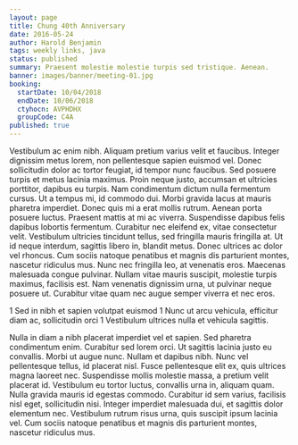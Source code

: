 ```yaml
---
layout: page
title: Chung 40th Anniversary
date: 2016-05-24
author: Harold Benjamin
tags: weekly links, java
status: published
summary: Praesent molestie molestie turpis sed tristique. Aenean.
banner: images/banner/meeting-01.jpg
booking:
  startDate: 10/04/2018
  endDate: 10/06/2018
  ctyhocn: AVPHDHX
  groupCode: C4A
published: true
---
```

Vestibulum ac enim nibh. Aliquam pretium varius velit et faucibus. Integer dignissim metus lorem, non pellentesque sapien euismod vel. Donec sollicitudin dolor ac tortor feugiat, id tempor nunc faucibus. Sed posuere turpis et metus lacinia maximus. Proin neque justo, accumsan et ultricies porttitor, dapibus eu turpis. Nam condimentum dictum nulla fermentum cursus.
Ut a tempus mi, id commodo dui. Morbi gravida lacus at mauris pharetra imperdiet. Donec quis mi a erat mollis rutrum. Aenean porta posuere luctus. Praesent mattis at mi ac viverra. Suspendisse dapibus felis dapibus lobortis fermentum. Curabitur nec eleifend ex, vitae consectetur velit. Vestibulum ultricies tincidunt tellus, sed fringilla mauris fringilla at. Ut id neque interdum, sagittis libero in, blandit metus. Donec ultrices ac dolor vel rhoncus. Cum sociis natoque penatibus et magnis dis parturient montes, nascetur ridiculus mus. Nunc nec fringilla leo, at venenatis eros. Maecenas malesuada congue pulvinar. Nullam vitae mauris suscipit, molestie turpis maximus, facilisis est. Nam venenatis dignissim urna, ut pulvinar neque posuere ut. Curabitur vitae quam nec augue semper viverra et nec eros.

1 Sed in nibh et sapien volutpat euismod
1 Nunc ut arcu vehicula, efficitur diam ac, sollicitudin orci
1 Vestibulum ultrices nulla et vehicula sagittis.

Nulla in diam a nibh placerat imperdiet vel et sapien. Sed pharetra condimentum enim. Curabitur sed lorem orci. Ut sagittis lacinia justo eu convallis. Morbi ut augue nunc. Nullam et dapibus nibh. Nunc vel pellentesque tellus, id placerat nisl. Fusce pellentesque elit ex, quis ultrices magna laoreet nec. Suspendisse mollis molestie massa, a pretium velit placerat id. Vestibulum eu tortor luctus, convallis urna in, aliquam quam. Nulla gravida mauris id egestas commodo. Curabitur id sem varius, facilisis nisl eget, sollicitudin nisi. Integer imperdiet malesuada dui, et sagittis dolor elementum nec. Vestibulum rutrum risus urna, quis suscipit ipsum lacinia vel. Cum sociis natoque penatibus et magnis dis parturient montes, nascetur ridiculus mus.
